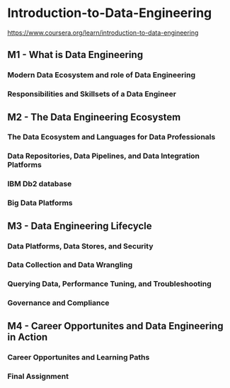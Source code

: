 # Introduction-to-Data-Engineering
https://www.coursera.org/learn/introduction-to-data-engineering

## M1 - What is Data Engineering
### Modern Data Ecosystem and role of Data Engineering
### Responsibilities and Skillsets of a Data Engineer

## M2 - The Data Engineering Ecosystem
### The Data Ecosystem and Languages for Data Professionals
### Data Repositories, Data Pipelines, and Data Integration Platforms
### IBM Db2 database
### Big Data Platforms

## M3 - Data Engineering Lifecycle
### Data Platforms, Data Stores, and Security
### Data Collection and Data Wrangling
### Querying Data, Performance Tuning, and Troubleshooting
### Governance and Compliance

## M4 - Career Opportunites and Data Engineering in Action
### Career Opportunites and Learning Paths
### Final Assignment
